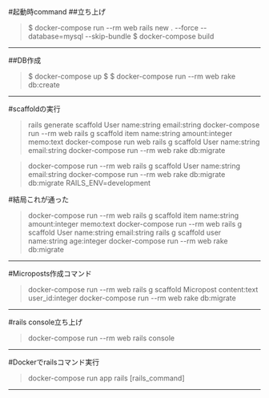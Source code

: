#起動時command
##立ち上げ
>$ docker-compose run --rm web rails new . --force --database=mysql --skip-bundle
>$ docker-compose build
---

##DB作成
>$ docker-compose up
>$ <ctrl-C>
>$ docker-compose run --rm web rake db:create
---

#scaffoldの実行
> rails generate scaffold User name:string email:string
> docker-compose run --rm web rails g scaffold item name:string amount:integer memo:text
> docker-compose run web rails g scaffold User name:string email:string
> docker-compose run --rm web rake db:migrate

> docker-compose run --rm web rails g scaffold User name:string email:string
> docker-compose run --rm web rake db:migrate
> db:migrate RAILS_ENV=development

#結局これが通った
> docker-compose run --rm web rails g scaffold item name:string amount:integer memo:text
> docker-compose run --rm web rails g scaffold User name:string email:string
                            rails g scaffold user name:string age:integer
> docker-compose run --rm web rake db:migrate
---

#Microposts作成コマンド
> docker-compose run --rm web rails g scaffold Micropost content:text user_id:integer
> docker-compose run --rm web rake db:migrate
---

#rails console立ち上げ
> docker-compose run --rm web rails console

---
#Dockerでrailsコマンド実行
> docker-compose run app rails [rails_command]
---